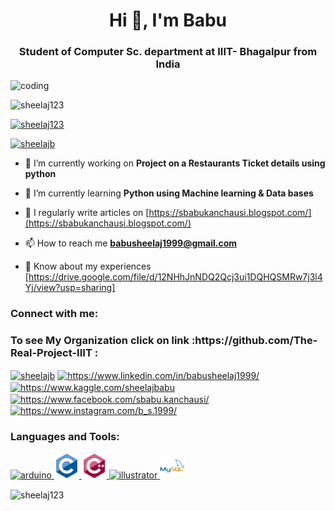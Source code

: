 <h1 align="center">Hi 👋, I'm Babu</h1>
<h3 align="center">Student of Computer Sc. department at IIIT- Bhagalpur from India</h3>
<img align="in center" alt="coding" width="800" src="https://i.pinimg.com/originals/fb/b2/67/fbb267e2613dfacaeb398ee15cdf710e.gif">

<p align="left"> <img src="https://komarev.com/ghpvc/?username=sheelaj123&label=Profile%20views&color=0e75b6&style=flat" alt="sheelaj123" /> </p>

<p align="left"> <a href="https://github.com/ryo-ma/github-profile-trophy"><img src="https://github-profile-trophy.vercel.app/?username=sheelaj123" alt="sheelaj123" /></a> </p>

<p align="left"> <a href="https://twitter.com/sheelajb" target="blank"><img src="https://img.shields.io/twitter/follow/sheelajb?logo=twitter&style=for-the-badge" alt="sheelajb" /></a> </p>

- 🔭 I’m currently working on **Project on a Restaurants Ticket details using python**

- 🌱 I’m currently learning **Python using Machine learning & Data bases**

- 📝 I regularly write articles on [https://sbabukanchausi.blogspot.com/](https://sbabukanchausi.blogspot.com/)

- 📫 How to reach me **babusheelaj1999@gmail.com**

- 📄 Know about my experiences [https://drive.google.com/file/d/12NHhJnNDQ2Qcj3ui1DQHQSMRw7j3l4Yj/view?usp=sharing]

<h3 align="left">Connect with me:</h3>
<h3 align="left">To see My Organization click on link :https://github.com/The-Real-Project-IIIT :</h3>
<p align="left">
<a href="https://twitter.com/sheelajb" target="blank"><img align="center" src="https://cdn.jsdelivr.net/npm/simple-icons@3.0.1/icons/twitter.svg" alt="sheelajb" height="30" width="40" /></a>
<a href="https://linkedin.com/in/https://www.linkedin.com/in/babusheelaj1999/" target="blank"><img align="center" src="https://cdn.jsdelivr.net/npm/simple-icons@3.0.1/icons/linkedin.svg" alt="https://www.linkedin.com/in/babusheelaj1999/" height="30" width="40" /></a>
<a href="https://kaggle.com/https://www.kaggle.com/sheelajbabu" target="blank"><img align="center" src="https://cdn.jsdelivr.net/npm/simple-icons@3.0.1/icons/kaggle.svg" alt="https://www.kaggle.com/sheelajbabu" height="30" width="40" /></a>
<a href="https://fb.com/https://www.facebook.com/sbabu.kanchausi/" target="blank"><img align="center" src="https://cdn.jsdelivr.net/npm/simple-icons@3.0.1/icons/facebook.svg" alt="https://www.facebook.com/sbabu.kanchausi/" height="30" width="40" /></a>
<a href="https://instagram.com/https://www.instagram.com/b_s.1999/" target="blank"><img align="center" src="https://cdn.jsdelivr.net/npm/simple-icons@3.0.1/icons/instagram.svg" alt="https://www.instagram.com/b_s.1999/" height="30" width="40" /></a>
  
</p>

<h3 align="left">Languages and Tools:</h3>
<p align="left"> <a href="https://www.arduino.cc/" target="_blank"> <img src="https://cdn.worldvectorlogo.com/logos/arduino-1.svg" alt="arduino" width="40" height="40"/> </a> <a href="https://www.cprogramming.com/" target="_blank"> <img src="https://raw.githubusercontent.com/devicons/devicon/master/icons/c/c-original.svg" alt="c" width="40" height="40"/> </a> <a href="https://www.w3schools.com/cpp/" target="_blank"> <img src="https://raw.githubusercontent.com/devicons/devicon/master/icons/cplusplus/cplusplus-original.svg" alt="cplusplus" width="40" height="40"/> </a> <a href="https://www.adobe.com/in/products/illustrator.html" target="_blank"> <img src="https://www.vectorlogo.zone/logos/adobe_illustrator/adobe_illustrator-icon.svg" alt="illustrator" width="40" height="40"/> </a> <a href="https://www.mysql.com/" target="_blank"> <img src="https://raw.githubusercontent.com/devicons/devicon/master/icons/mysql/mysql-original-wordmark.svg" alt="mysql" width="40" height="40"/> </a> </p>

<p><img align="center" src="https://github-readme-streak-stats.herokuapp.com/?user=sheelaj123&" alt="sheelaj123" /></p>
